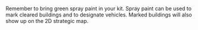 Remember to bring green spray paint in your kit. Spray paint can be used to mark cleared buildings and to designate vehicles. Marked buildings will also show up on the 2D strategic map.
